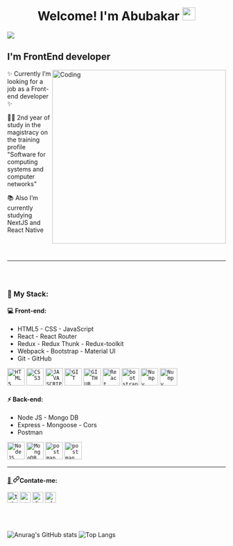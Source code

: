 ### <h1 align="center" dir="auto" border-bottom="1px solid">Welcome! I'm Abubakar <animated-image data-catalyst=""><a target="_blank" rel="noopener noreferrer" href="https://raw.githubusercontent.com/kaueMarques/kaueMarques/master/hi.gif" data-target="animated-image.originalLink"><img src="https://raw.githubusercontent.com/kaueMarques/kaueMarques/master/hi.gif" height="30px" style="max-width: 100%; display: inline-block;" data-target="animated-image.originalImage"></a></animated-image></h1>
![](https://komarev.com/ghpvc/?username=Abubakar-Oz&color=blueviolet&style=flat-square)

### <h2 dir="auto">I'm FrontEnd developer</h2> ###

<p><a target="_blank" rel="noopener noreferrer" href="https://camo.githubusercontent.com/417e6e178a69cc045c656d083ba983a59303f099087090269c01cacc6741ef29/68747470733a2f2f7170682e66732e71756f726163646e2e6e65742f6d61696e2d71696d672d6661376234626463336232663733653734396535633263363436643461653133"><img align="right" alt="Coding" width="400" src="https://camo.githubusercontent.com/417e6e178a69cc045c656d083ba983a59303f099087090269c01cacc6741ef29/68747470733a2f2f7170682e66732e71756f726163646e2e6e65742f6d61696e2d71696d672d6661376234626463336232663733653734396535633263363436643461653133" data-canonical-src="https://qph.fs.quoracdn.net/main-qimg-fa7b4bdc3b2f73e749e5c2c646d4ae13" style="max-width: 100%;"></a></p>

<p>✨ Currently I’m looking for a job as a Front-end developer ✨</p>
<p>👨‍🎓 2nd year of study in the magistracy on the training profile "Software for computing systems and computer networks"</p>
<p>📚 Also I’m currently studying NextJS and React Native</p>

<br>

<br>
<hr>

### <br><h3 dir="auto">🔑 My Stack:</h3> ###

<h4 dir="auto">💻 Front-end:</h4>

<ul>
<li>HTML5 - CSS - JavaScript</li>
<li>React - React Router</li>
<li>Redux - Redux Thunk - Redux-toolkit</li>
<li>Webpack - Bootstrap - Material UI</li>
<li>Git - GitHub</li>
</ul>

<p>
<code><a target="_blank" rel="noopener noreferrer" href="https://camo.githubusercontent.com/984b2a88651f862c502e3881c6fa5d27f077948241fe49684a0879cae28014e2/68747470733a2f2f63646e2e6a7364656c6976722e6e65742f67682f64657669636f6e732f64657669636f6e2f69636f6e732f68746d6c352f68746d6c352d6f726967696e616c2d776f72646d61726b2e737667"><img width="40px" src="https://camo.githubusercontent.com/984b2a88651f862c502e3881c6fa5d27f077948241fe49684a0879cae28014e2/68747470733a2f2f63646e2e6a7364656c6976722e6e65742f67682f64657669636f6e732f64657669636f6e2f69636f6e732f68746d6c352f68746d6c352d6f726967696e616c2d776f72646d61726b2e737667" title="HTML5" data-canonical-src="https://cdn.jsdelivr.net/gh/devicons/devicon/icons/html5/html5-original-wordmark.svg" style="max-width: 100%;"></a></code>
<code><a target="_blank" rel="noopener noreferrer" href="https://camo.githubusercontent.com/7894f44095e8df88e2c12b0f2c91441ca66d029cf10ae3c068362bb9e68d3df9/68747470733a2f2f63646e2e6a7364656c6976722e6e65742f67682f64657669636f6e732f64657669636f6e2f69636f6e732f637373332f637373332d6f726967696e616c2d776f72646d61726b2e737667"><img width="40px" src="https://camo.githubusercontent.com/7894f44095e8df88e2c12b0f2c91441ca66d029cf10ae3c068362bb9e68d3df9/68747470733a2f2f63646e2e6a7364656c6976722e6e65742f67682f64657669636f6e732f64657669636f6e2f69636f6e732f637373332f637373332d6f726967696e616c2d776f72646d61726b2e737667" title="CSS3" data-canonical-src="https://cdn.jsdelivr.net/gh/devicons/devicon/icons/css3/css3-original-wordmark.svg" style="max-width: 100%;"></a></code>
<code><a target="_blank" rel="noopener noreferrer" href="https://camo.githubusercontent.com/442c452cb73752bb1914ce03fce2017056d651a2099696b8594ddf5ccc74825e/68747470733a2f2f63646e2e6a7364656c6976722e6e65742f67682f64657669636f6e732f64657669636f6e2f69636f6e732f6a6176617363726970742f6a6176617363726970742d6f726967696e616c2e737667"><img width="40px" src="https://camo.githubusercontent.com/442c452cb73752bb1914ce03fce2017056d651a2099696b8594ddf5ccc74825e/68747470733a2f2f63646e2e6a7364656c6976722e6e65742f67682f64657669636f6e732f64657669636f6e2f69636f6e732f6a6176617363726970742f6a6176617363726970742d6f726967696e616c2e737667" title="JAVASCRIPT" data-canonical-src="https://cdn.jsdelivr.net/gh/devicons/devicon/icons/javascript/javascript-original.svg" style="max-width: 100%;"></a></code>
<code><a target="_blank" rel="noopener noreferrer" href="https://camo.githubusercontent.com/dc9e7e657b4cd5ba7d819d1a9ce61434bd0ddbb94287d7476b186bd783b62279/68747470733a2f2f63646e2e6a7364656c6976722e6e65742f67682f64657669636f6e732f64657669636f6e2f69636f6e732f6769742f6769742d6f726967696e616c2e737667"><img width="40px" src="https://camo.githubusercontent.com/dc9e7e657b4cd5ba7d819d1a9ce61434bd0ddbb94287d7476b186bd783b62279/68747470733a2f2f63646e2e6a7364656c6976722e6e65742f67682f64657669636f6e732f64657669636f6e2f69636f6e732f6769742f6769742d6f726967696e616c2e737667" title="GIT" data-canonical-src="https://cdn.jsdelivr.net/gh/devicons/devicon/icons/git/git-original.svg" style="max-width: 100%;"></a></code>
<code><a target="_blank" rel="noopener noreferrer" href="https://camo.githubusercontent.com/6c8e86dfc77346d4388b8e064db73017a210f18e2cd18e74779ea34f2d630f4a/68747470733a2f2f63646e2e6a7364656c6976722e6e65742f67682f64657669636f6e732f64657669636f6e2f69636f6e732f6769746875622f6769746875622d6f726967696e616c2e737667"><img width="40px" src="https://camo.githubusercontent.com/6c8e86dfc77346d4388b8e064db73017a210f18e2cd18e74779ea34f2d630f4a/68747470733a2f2f63646e2e6a7364656c6976722e6e65742f67682f64657669636f6e732f64657669636f6e2f69636f6e732f6769746875622f6769746875622d6f726967696e616c2e737667" title="GITHUB" data-canonical-src="https://cdn.jsdelivr.net/gh/devicons/devicon/icons/github/github-original.svg" style="max-width: 100%;"></a></code>
<code><a target="_blank" rel="noopener noreferrer" href="https://camo.githubusercontent.com/faf0782d01ec9e993c2e258fa995f0fc9171a14969d2129bbf5a5816df7e7b62/68747470733a2f2f7777772e766563746f726c6f676f2e7a6f6e652f6c6f676f732f72656163746a732f72656163746a732d69636f6e2e737667"><img width="40px" src="https://camo.githubusercontent.com/faf0782d01ec9e993c2e258fa995f0fc9171a14969d2129bbf5a5816df7e7b62/68747470733a2f2f7777772e766563746f726c6f676f2e7a6f6e652f6c6f676f732f72656163746a732f72656163746a732d69636f6e2e737667" title="React" data-canonical-src="https://www.vectorlogo.zone/logos/reactjs/reactjs-icon.svg" style="max-width: 100%;"></a></code>
<code><a target="_blank" rel="noopener noreferrer" href="https://www.vectorlogo.zone/logos/getbootstrap/getbootstrap-icon.svg"><img width="40px" src="https://www.vectorlogo.zone/logos/getbootstrap/getbootstrap-icon.svg" title="bootstrap" data-canonical-src="https://www.vectorlogo.zone/logos/getbootstrap/getbootstrap-icon.svg" style="max-width: 100%;"></a></code>
<code><a target="_blank" rel="noopener noreferrer" href="https://cdn.icon-icons.com/icons2/2415/PNG/512/webpack_plain_logo_icon_146297.png"><img alt="Numpy" title="webpack" width="40" src="https://cdn.icon-icons.com/icons2/2415/PNG/512/webpack_plain_logo_icon_146297.png" style="max-width: 100%;"></a></code>
<code><a target="_blank" rel="noopener noreferrer" href="https://cdn.icon-icons.com/icons2/3392/PNG/512/nextjs_icon_213852.png"><img alt="Numpy" title="NextJS" width="40" src="https://cdn.icon-icons.com/icons2/3392/PNG/512/nextjs_icon_213852.png" style="max-width: 100%;"></a></code>
</p>

<h4 dir="auto">⚡ Back-end:</h4>

<ul>
<li>Node JS - Mongo DB</li>
<li>Express - Mongoose - Cors</li>
<li>Postman</li>
</ul>

<p>
<code><a target="_blank" rel="noopener noreferrer" href="https://camo.githubusercontent.com/288cace72126df58aaeaa75627898785885858d54b03cb15ea3353a515642204/68747470733a2f2f7777772e766563746f726c6f676f2e7a6f6e652f6c6f676f732f6e6f64656a732f6e6f64656a732d69636f6e2e737667"><img width="40px" src="https://camo.githubusercontent.com/288cace72126df58aaeaa75627898785885858d54b03cb15ea3353a515642204/68747470733a2f2f7777772e766563746f726c6f676f2e7a6f6e652f6c6f676f732f6e6f64656a732f6e6f64656a732d69636f6e2e737667" title="NodeJS" data-canonical-src="https://www.vectorlogo.zone/logos/nodejs/nodejs-icon.svg" style="max-width: 100%;"></a></code>
<code><a target="_blank" rel="noopener noreferrer" href="https://camo.githubusercontent.com/1b938a8770774c11ebdf27c1c371d173a48c6f0504cc224a8a6b47d5a8a332ac/68747470733a2f2f7777772e766563746f726c6f676f2e7a6f6e652f6c6f676f732f6d6f6e676f64622f6d6f6e676f64622d69636f6e2e737667"><img width="40px" src="https://camo.githubusercontent.com/1b938a8770774c11ebdf27c1c371d173a48c6f0504cc224a8a6b47d5a8a332ac/68747470733a2f2f7777772e766563746f726c6f676f2e7a6f6e652f6c6f676f732f6d6f6e676f64622f6d6f6e676f64622d69636f6e2e737667" title="MongoDB" data-canonical-src="https://www.vectorlogo.zone/logos/mongodb/mongodb-icon.svg" style="max-width: 100%;"></a></code>
<code><a href="https://postman.com" rel="nofollow"><img src="https://camo.githubusercontent.com/93b32389bf746009ca2370de7fe06c3b5146f4c99d99df65994f9ced0ba41685/68747470733a2f2f7777772e766563746f726c6f676f2e7a6f6e652f6c6f676f732f676574706f73746d616e2f676574706f73746d616e2d69636f6e2e737667" alt="postman" width="40" height="40" title="postman" data-canonical-src="https://www.vectorlogo.zone/logos/getpostman/getpostman-icon.svg" style="max-width: 100%;"></a></code>
<code><a href="https://cdn.worldvectorlogo.com/logos/mongoose.svg" rel="nofollow"><img src="https://cdn.worldvectorlogo.com/logos/mongoose.svg" alt="postman" width="40" height="40" title="Mongoose" data-canonical-src="https://cdn.worldvectorlogo.com/logos/mongoose.svg" style="max-width: 100%;"></a></code>
</p>

<hr>

<h4 dir="auto"><a href="https://github.com/kmilasantos">📳 </a><a id="user-content-contate-me" class="anchor" aria-hidden="true" href="#contate-me"><svg class="octicon octicon-link" viewBox="0 0 16 16" version="1.1" width="16" height="16" aria-hidden="true"><path fill-rule="evenodd" d="M7.775 3.275a.75.75 0 001.06 1.06l1.25-1.25a2 2 0 112.83 2.83l-2.5 2.5a2 2 0 01-2.83 0 .75.75 0 00-1.06 1.06 3.5 3.5 0 004.95 0l2.5-2.5a3.5 3.5 0 00-4.95-4.95l-1.25 1.25zm-4.69 9.64a2 2 0 010-2.83l2.5-2.5a2 2 0 012.83 0 .75.75 0 001.06-1.06 3.5 3.5 0 00-4.95 0l-2.5 2.5a3.5 3.5 0 004.95 4.95l1.25-1.25a.75.75 0 00-1.06-1.06l-1.25 1.25a2 2 0 01-2.83 0z"></path></svg></a>Contate-me:</h4>

<p>
<a class="padding-right:16px" href="https://t.me/+79899348589"><img src="https://cdn.worldvectorlogo.com/logos/telegram.svg" alt="telegram" width="25" height="25" title="telegram" data-canonical-src="https://cdn.worldvectorlogo.com/logos/telegram.svg" style="max-width: 100%;"></a>  <a class="padding-right:16px" href="mailto:aozniev98@mail.ru"><img src="https://cdn.worldvectorlogo.com/logos/mail-ios.svg" alt="mail.ru" width="25" height="25" title="mail" data-canonical-src="https://cdn.worldvectorlogo.com/logos/mail-ios.svg" style="max-width: 100%;"></a>  <a href="https://discord.com/channels/@Abubakar#6941"><img src="https://cdn.worldvectorlogo.com/logos/discord.svg" alt="discord.com" width="25" height="25" title="discord" data-canonical-src="https://cdn.worldvectorlogo.com/logos/discord.svg" style="max-width: 100%;"></a>
<a href="https://wa.me/<+79899348589>"><img src="https://cdn.worldvectorlogo.com/logos/whatsapp-business.svg" alt="whatsapp" width="25" height="25" title="whatsapp" data-canonical-src="https://cdn.worldvectorlogo.com/logos/whatsapp-business.svg" style="max-width: 100%;"></a>
</p>

<br>

<br>

![Anurag's GitHub stats](https://github-readme-stats.vercel.app/api?username=AbubakarOz&show_icons=true&theme=tokyonight&include_all_commits=true&count_private=true)
![Top Langs](https://github-readme-stats.vercel.app/api/top-langs/?username=AbubakarOz&theme=tokyonight)


